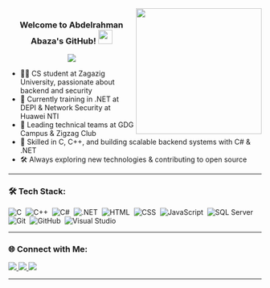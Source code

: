 <img width="250" align="right" src="https://c.tenor.com/_DOBjnGspYAAAAAM/code-coding.gif">

<h3 align="center">
  Welcome to Abdelrahman Abaza's GitHub!
  <img src="https://media.giphy.com/media/hvRJCLFzcasrR4ia7z/giphy.gif" width="28">
</h3>

<p align="center">
  <a href="https://github.com/DenverCoder1/readme-typing-svg">
    <img src="https://readme-typing-svg.herokuapp.com/?lines=.NET%20Developer%20%7C%20Cybersecurity%20Trainee;C%20%26%20C++%20Programmer;Always%20learning%20and%20building%20real%20projects!&font=Fira%20Code&center=true&width=500&height=45&color=00BFFF&vCenter=true&size=22">
  </a>
</p>

- 👨‍💻 CS student at Zagazig University, passionate about backend and security
- 🧠 Currently training in .NET at DEPI & Network Security at Huawei NTI
- 🚀 Leading technical teams at GDG Campus & Zigzag Club
- 🎯 Skilled in C, C++, and building scalable backend systems with C# & .NET
- 🛠️ Always exploring new technologies & contributing to open source

---

### 🛠️ Tech Stack:
![C](https://img.shields.io/badge/-C-05122A?style=flat&logo=c)&nbsp;
![C++](https://img.shields.io/badge/-C++-05122A?style=flat&logo=c%2B%2B)&nbsp;
![C#](https://img.shields.io/badge/-CSharp-05122A?style=flat&logo=csharp)&nbsp;
![.NET](https://img.shields.io/badge/-.NET-05122A?style=flat&logo=dotnet)&nbsp;
![HTML](https://img.shields.io/badge/-HTML5-05122A?style=flat&logo=html5)&nbsp;
![CSS](https://img.shields.io/badge/-CSS-05122A?style=flat&logo=css3)&nbsp;
![JavaScript](https://img.shields.io/badge/-JavaScript-05122A?style=flat&logo=javascript)&nbsp;
![SQL Server](https://img.shields.io/badge/-SQL_Server-05122A?style=flat&logo=microsoft-sql-server)&nbsp;
![Git](https://img.shields.io/badge/-Git-05122A?style=flat&logo=git)&nbsp;
![GitHub](https://img.shields.io/badge/-GitHub-05122A?style=flat&logo=github)&nbsp;
![Visual Studio](https://img.shields.io/badge/-Visual%20Studio-05122A?style=flat&logo=visual-studio)&nbsp;

---

### 🌐 Connect with Me:
<a href="https://linkedin.com/in/abaza-dev" target="_blank">
  <img src="https://img.shields.io/badge/-LinkedIn-0077B5?style=for-the-badge&logo=Linkedin&logoColor=white"/>
</a>
<a href="https://wa.me/201149047545" target="_blank">
  <img src="https://img.shields.io/badge/WhatsApp-25D366?style=for-the-badge&logo=whatsapp&logoColor=white"/>
</a>
<a href="https://www.facebook.com/abdelrhman.gamal.1428/" target="_blank">
  <img src="https://img.shields.io/badge/Facebook-1877F2?style=for-the-badge&logo=facebook&logoColor=white"/>
</a>

---





